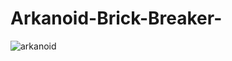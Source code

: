 # Arkanoid-Brick-Breaker-

![arkanoid](https://user-images.githubusercontent.com/31376025/55519197-83962000-567f-11e9-84b6-43daab2db5be.png)
